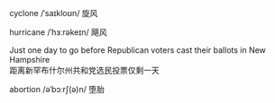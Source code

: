cyclone /ˈsaɪkloʊn/ 旋风

hurricane /ˈhɜːrəkeɪn/ 飓风

Just one day to go before Republican voters cast their ballots in New Hampshire <br>
距离新罕布什尔州共和党选民投票仅剩一天 <br>

abortion /əˈbɔːrʃ(ə)n/ 堕胎



